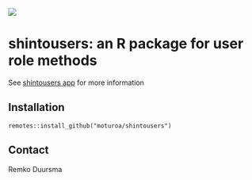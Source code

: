 ![](https://badgen.net/badge/shintolabs/utility/purple)
# shintousers: an R package for user role methods


See [shintousers app](https://bitbucket.org/shintolabs/shintousers_app) for more information


## Installation


```
remotes::install_github("moturoa/shintousers")
```


## Contact

Remko Duursma
